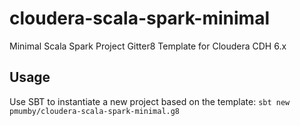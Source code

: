 # cloudera-scala-spark-minimal
Minimal Scala Spark Project Gitter8 Template for Cloudera CDH 6.x

## Usage
Use SBT to instantiate a new project based on the template:
```sbt new pmumby/cloudera-scala-spark-minimal.g8```
